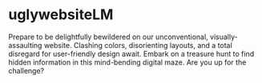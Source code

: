 # uglywebsiteLM
Prepare to be delightfully bewildered on our unconventional, visually-assaulting website. Clashing colors, disorienting layouts, and a total disregard for user-friendly design await. Embark on a treasure hunt to find hidden information in this mind-bending digital maze. Are you up for the challenge?
